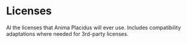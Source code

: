 # Licenses
Al the licenses that Anima Placidus will ever use. Includes compatibility adaptations where needed for 3rd-party licenses.

